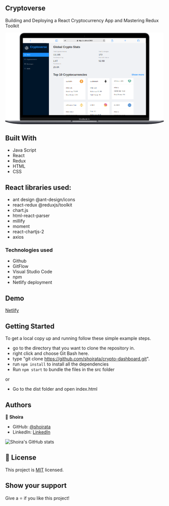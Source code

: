## Cryptoverse

Building and Deploying a React Cryptocurrency App and Mastering Redux Toolkit

![Screenshot](demo.png)

## Built With

- Java Script
- React
- Redux
- HTML
- CSS

## React libraries used:

- ant design @ant-design/icons
- react-redux @reduxjs/toolkit
- chart.js
- html-react-parser
- millify
- moment
- react-chartjs-2
- axios

### Technologies used

- Github
- GitFlow
- Visual Studio Code
- npm
- Netlify deployment

## Demo

[Netlify](https://cryptoversedashboard.herokuapp.com)

## Getting Started

To get a local copy up and running follow these simple example steps.

- go to the directory that you want to clone the repository in.
- right click and choose Git Bash here.
- type "git clone https://github.com/shoirata/crypto-dashboard.git".
- run `npm install` to install all the dependencies
- Run `npm start` to bundle the files in the src folder

or

- Go to the dist folder and open index.html

## Authors

👤 **Shoira**

- GitHub: [@shoirata](https://github.com/shoirata)
- LinkedIn: [LinkedIn](https://www.linkedin.com/in/shoira-tashpulatova-bab4a7122/)

![Shoira's GitHub stats](https://github-readme-stats.vercel.app/api?username=shoirata&count_private=true&theme=dark&show_icons=true)

## 📝 License

This project is [MIT](MIT.md) licensed.

## Show your support

Give a ⭐️ if you like this project!
